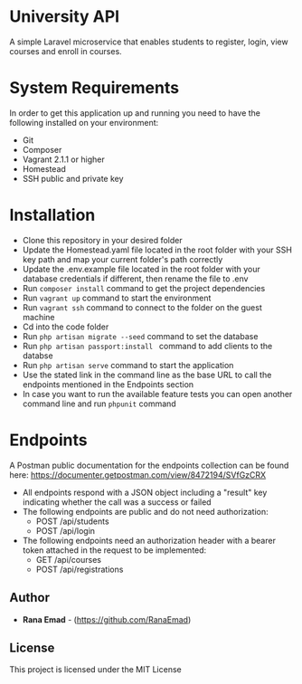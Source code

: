 # University API
A simple Laravel microservice that enables students to register, login, view courses and enroll in courses.

# System Requirements
In order to get this application up and running you need to have the following installed on your environment:
- Git
- Composer
- Vagrant 2.1.1 or higher
- Homestead
- SSH public and private key


# Installation  
- Clone this repository in your desired folder
- Update the Homestead.yaml file located in the root folder with your SSH key path and map your current folder's path correctly
- Update the .env.example file located in the root folder with your database credentials if different, then rename the file to .env
- Run ```composer install``` command to get the project dependencies
- Run ```vagrant up``` command to start the environment
- Run ```vagrant ssh``` command to connect to the folder on the guest machine
- Cd into the code folder
- Run ```php artisan migrate --seed``` command to set the database
- Run ```php artisan passport:install ``` command to add clients to the databse
- Run ```php artisan serve``` command to start the application
- Use the stated link in the command line as the base URL to call the endpoints mentioned in the Endpoints section
- In case you want to run the available feature tests you can open another command line and run ```phpunit``` command

# Endpoints
A Postman public documentation for the endpoints collection can be found here:
https://documenter.getpostman.com/view/8472194/SVfGzCRX

- All endpoints respond with a JSON object including a "result" key indicating whether the call was a success or failed
- The following endpoints are public and do not need authorization:
  - POST /api/students
  - POST /api/login
- The following endpoints need an authorization header with a bearer token attached in the request to be implemented:
  - GET /api/courses
  - POST /api/registrations

 

## Author

* **Rana Emad**  - (https://github.com/RanaEmad)

## License

This project is licensed under the MIT License
